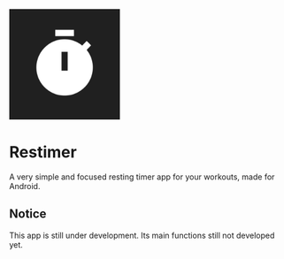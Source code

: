<img src="icon.png" alt="Restimer app icon" width="200" height="200">

# Restimer
A very simple and focused resting timer app for your workouts, made for Android.

## Notice
This app is still under development. Its main functions still not developed yet.

